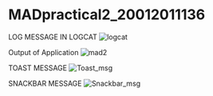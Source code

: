 # MADpractical2_20012011136

LOG MESSAGE IN LOGCAT
![logcat](https://user-images.githubusercontent.com/110655668/187360152-37835a2b-104c-4641-b966-ce1738b55127.png)

Output of Application
![mad2](https://user-images.githubusercontent.com/110655668/187360921-30e00fac-9f51-47fd-ba85-bc24febc662e.png)

TOAST MESSAGE
![Toast_msg](https://user-images.githubusercontent.com/110655668/187362851-1019f2f6-ea77-4d9b-becb-b9c2447e2e53.png)

SNACKBAR MESSAGE
![Snackbar_msg](https://user-images.githubusercontent.com/110655668/187362899-1b7eb5cd-668b-442c-8cf1-a2841fcacd53.png)

